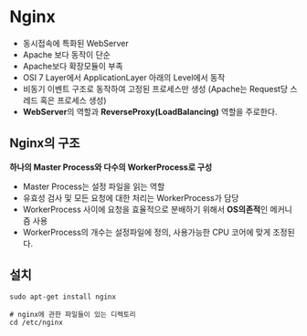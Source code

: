 # Nginx
- 동시접속에 특화된 WebServer
- Apache 보다 동작이 단순
- Apache보다 확장모듈이 부족
- OSI 7 Layer에서 ApplicationLayer 아래의 Level에서 동작
- 비동기 이벤트 구조로 동작하여 고정된 프로세스만 생성 
  (Apache는 Request당 스레드 혹은 프로세스 생성)
- **WebServer**의 역할과 **ReverseProxy(LoadBalancing)** 역할을 주로한다.

## Nginx의 구조
**하나의 Master Process와 다수의 WorkerProcess로  구성**

- Master Process는 설정 파일을 읽는 역할
- 유효성 검사 및 모든 요청에 대한 처리는 WorkerProcess가 담당
- WorkerProcess 사이에 요청을 효율적으로 분배하기 위해서 **OS의존적**인 메커니즘 사용
- WorkerProcess의 개수는 설정파일에 정의, 사용가능한 CPU 코어에 맞게 조정된다.


## 설치
```shell
sudo apt-get install nginx

# nginx에 관한 파일들이 있는 디렉토리
cd /etc/nginx
```
